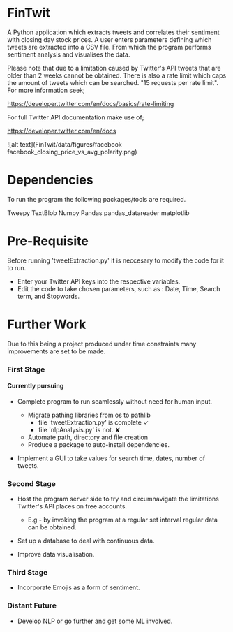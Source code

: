 # FinTwit

A Python application which extracts tweets and correlates their sentiment with closing day stock prices. A user enters parameters defining which tweets are extracted into a CSV file. From which the program performs sentiment analysis and visualises the data.

Please note that due to a limitation caused by Twitter's API tweets that are older than 2 weeks cannot be obtained. There is also a rate limit which caps the amount of tweets which can be searched. "15 requests per rate limit". For more information seek;

https://developer.twitter.com/en/docs/basics/rate-limiting

For full Twitter API documentation make use of;

https://developer.twitter.com/en/docs


![alt text](FinTwit/data/figures/facebook facebook_closing_price_vs_avg_polarity.png)

# Dependencies

To run the program the following packages/tools are required.

Tweepy
TextBlob
Numpy
Pandas
pandas_datareader
matplotlib

# Pre-Requisite

Before running 'tweetExtraction.py' it is neccesary to modify the code for it to run.

- Enter your Twitter API keys into the respective variables.
- Edit the code to take chosen parameters, such as :
                            Date,
                            Time,
                            Search term, and
                            Stopwords.

# Further Work

Due to this being a project produced under time constraints many improvements are set to be made.

### First Stage

#### Currently pursuing
- Complete program to run seamlessly without need for human input. 
     - Migrate pathing libraries from os to pathlib 
          -  file 'tweetExtraction.py' is complete ✓ 
          - file 'nlpAnalysis.py' is not. ✘
     - Automate path, directory and file creation
     - Produce a package to auto-install dependencies.

- Implement a GUI to take values for search time, dates, number of tweets.

### Second Stage

- Host the program server side to try and circumnavigate the limitations Twitter's API places on free accounts. 
    - E.g - by invoking the program at a regular set interval regular data can be obtained.

- Set up a database to deal with continuous data.

- Improve data visualisation.

### Third Stage

- Incorporate Emojis as a form of sentiment.


### Distant Future

- Develop NLP or go further and get some ML involved.